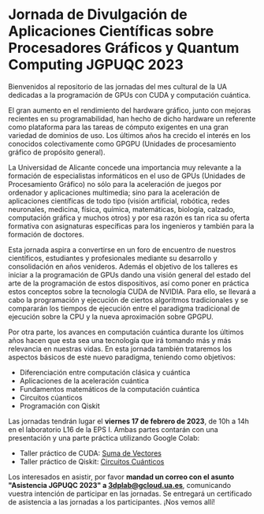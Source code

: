 # Jornada de Divulgación de Aplicaciones Científicas sobre Procesadores Gráficos y Quantum Computing JGPUQC 2023
Bienvenidos al repositorio de las jornadas del mes cultural de la UA dedicadas a la programación de GPUs con CUDA y computación cuántica.

El gran aumento en el rendimiento del hardware gráfico, junto con mejoras recientes en su programabilidad, han hecho de dicho hardware un referente como plataforma para las tareas de cómputo exigentes en una gran variedad de dominios de uso. Los últimos años ha crecido el interés en los conocidos colectivamente como GPGPU (Unidades de procesamiento gráfico de propósito general).

La Universidad de Alicante concede una importancia muy relevante a la formación de especialistas informáticos en el uso de GPUs (Unidades de Procesamiento Gráfico) no sólo para la aceleración de juegos por ordenador y aplicaciones multimedia; sino para la aceleración de aplicaciones científicas de todo tipo (visión artificial, robótica, redes neuronales, medicina, física, química, matemáticas, biología, calzado, computación gráfica y muchos otros) y por esa razón es tan rica su oferta formativa con asignaturas específicas para los ingenieros y también para la formación de doctores.

Esta jornada aspira a convertirse en un foro de encuentro de nuestros científicos, estudiantes y profesionales mediante su desarrollo y consolidación en años venideros. Además el objetivo de los talleres es iniciar a la programación de GPUs dando una visión general del estado del arte de la programación de estos dispositivos, así como poner en práctica estos conceptos sobre la tecnología CUDA de NVIDIA. Para ello, se llevará a cabo la programación y ejecución de ciertos algoritmos tradicionales y se compararán los tiempos de ejecución entre el paradigma tradicional de ejecución sobre la CPU y la nueva aproximación sobre GPGPU.

Por otra parte, los avances en computación cuántica durante los últimos años hacen que esta sea una tecnología que irá tomando más y más relevancia en nuestras vidas. En esta jornada también trataremos los aspectos básicos de este nuevo paradigma, teniendo como objetivos: 
- Diferenciación entre computación clásica y cuántica
- Aplicaciones de la aceleración cuántica
- Fundamentos matemáticos de la computación cuántica
- Circuitos cúanticos
- Programación con Qiskit

Las jornadas tendrán lugar el **viernes 17 de febrero de 2023**, de 10h a 14h en el laboratorio L16 de la EPS I. Ambas partes contarán con una presentación y una parte práctica utilizando Google Colab:
- Taller práctico de CUDA: [Suma de Vectores](https://drive.google.com/file/d/1N2Jz06uYcTFl3TBgSKbpjqnUXyHf6Kom/view?usp=sharing)
- Taller práctico de Qiskit: [Circuitos Cuánticos](https://colab.research.google.com/drive/1LORdoTgAxL-4jUiTT_mrwC6lhdPR0B_7?usp=sharing)

Los interesados en asistir, por favor **mandad un correo con el asunto "Asistencia JGPUQC 2023" a 3dplab@gcloud.ua.es**, comunicando vuestra intención de participar en las jornadas. Se entregará un certificado de asistencia a las jornadas a los participantes. ¡Nos vemos allí!
